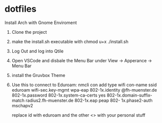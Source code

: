 # dotfiles

Install Arch with Gnome Enviroment

1. Clone the project
2. make the install.sh executable with
    chmod u+x ./install.sh
3. Log Out and log into Qtile
4. Open VSCode and disbale the Menu Bar under View -> Apperance -> Menu Bar
5. install the Gruvbox Theme
6. Use this to connect to Eduroam:
    nmcli con add type wifi con-name <id> ssid eduroam wifi-sec.key-mgmt wpa-eap 802-1x.identity <kuerzel>@fh-muenster.de 802-1x.password <passwort> 802-1x.system-ca-certs yes 802-1x.domain-suffix-match radius2.fh-muenster.de 802-1x.eap peap 802-      1x.phase2-auth mschapv2

   replace id with eduroam and the other <> with your personal stuff
